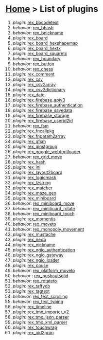 # [Home](index.html) > List of plugins

1. *plugin*: [rex_bbcodetext](rex_bbcodetext.html)
2. *behavior*: [rex_bhash](rex.bhash.html)
3. *behavior*: [rex_bnickname](rex_bnickname.html)
4. *plugin*: [rex_board](rex_board.html)
5. *plugin*: [rex_board_hexshapemap](rex_board_hexshapemap.html)
6. *plugin*: [rex_board_hextx](rex_board_hextx.html)
7. *plugin*: [rex_board_squaretx](rex_board_squaretx.html)
8. *behavior*: [rex_boundary](rex_boundary.html)
9. *behavior*: [rex_button](rex_button.html)
10. *behavior*: [rex_chess](rex_chess.html)
11. *plugin*: [rex_comment](rex_comment.html)
12. *plugin*: [rex_csv](rex_csv.html)
13. *plugin*: [rex_csv2array](rex_csv2array.html)
14. *plugin*: [rex_csv2dictionary](rex_csv2dictionary.html)
15. *plugin*: [rex_date](rex_date.html)
16. *plugin*: [rex_firebase_apiv3](rex_firebase_apiv3.html)
17. *plugin*: [rex_firebase_authentication](rex_firebase_authentication.html)
18. *plugin*: [rex_firebase_savedata](rex_firebase_savedata.html)
19. *plugin*: [rex_firebase_storage](rex_firebase_storage.html)
20. *plugin*: [rex_firebase_userid2id](rex_firebase_userid2id.html)
21. *behavior*: [rex_fsm](rex_fsm.html)
22. *plugin*: [rex_fncallpkg](rex_fncallpkg.html)
23. *plugin*: [rex_fnparam2array](rex_fnparam2array.html)
24. *plugin*: [rex_gfsm](rex_gfsm.html)
25. *plugin*: [rex_ginstgroup](rex_ginstgroup.html)
26. *plugin*: [rex_google_webfontloader](rex_google_webfontloader.html)
27. *behavior*: [rex_grid_move](rex_grid_move.html)
28. *plugin*: [rex_hash](rex_hash.html)
29. *plugin*: [rex_ini](rex_ini.html)
30. *plugin*: [rex_layout2board](rex_layout2board.html)
31. *plugin*: [rex_logicmask](rex_logicmask.html)
32. *plugin*: [rex_lzstring](rex_lzstring.html)
33. *plugin*: [rex_matcher](rex_matcher.html)
34. *plugin*: [rex_maze_gen](rex_maze_gen.html)
35. *plugin*: [rex_miniboard](rex_miniboard.html)
36. *behavior*: [rex_miniboard_move](rex_miniboard_move.html)
37. *behavior*: [rex_miniboard_rotate](rex_miniboard_rotate.html)
38. *behavior*: [rex_miniboard_touch](rex_miniboard_touch.html)
39. *plugin*: [rex_momentjs](rex_momentjs.html)
40. *behavior*: [rex_moveto](rex_moveto.html)
41. *behavior*: [rex_monopoly_movement](rex_monopoly_movement.html)
42. *plugin*: [rex_mustache](rex_mustache.html)
43. *plugin*: [rex_nedb](rex_nedb.html)
44. *plugin*: [rex_nickname](rex_nickname.html)
45. *plugin*: [rex_ngio_authentication](rex_ngio_authentication.html)
46. *plugin*: [rex_ngio_gateway](rex_ngio_gateway.html)
47. *plugin*: [rex_ngio_loader](rex_ngio_loader.html)
48. *plugin*: [rex_pause](rex_pause.html)
49. *behavior*: [rex_platform_moveto](rex_platform_moveto.html)
50. *behavior* : [rex_pushoutsolid](rex_pushoutsolid.html)
51. *behavior*: [rex_rotateto](rex_rotateto.html)
52. *plugin*: [rex_taffydb](rex_taffydb.html)
53. *plugin*: [rex_tagtext](rex_tagtext.html)
54. *behavior*: [rex_text_scrolling](rex_text_scrolling.html)
55. *behavior*: [rex_text_typing](rex_text_typing.html)
56. *plugin*: [rex_timeline](rex_timeline.html)
57. *plugin*: [rex_tmx_importer_v2](rex_tmx_importer_v2.html)
58. *plugin*: [rex_tmx_json_parser](rex_tmx_json_parser.html)
59. *plugin*: [rex_tmx_xml_parser](rex_tmx_xml_parser.html)
60. *plugin*: [rex_touchwrap](rex_touchwrap.html)
61. *plugin*: [rex_uid2prop](rex_uid2prop.html)

